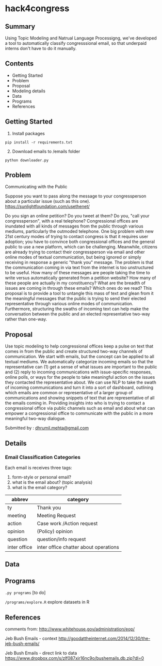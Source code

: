 # hack4congress

## Summary
Using Topic Modeling and Natrual Language Processigng, we've developed a tool to automatically classify congresssional email, so that underpaid interns don't have to do it manually.

## Contents
* Getting Started  
* Problem  
* Proposal  
* Modeling details
* Data
* Programs  
* References

## Getting Started

1. Install packages
```
pip install -r requirements.txt
```

2. Download emails to /emails folder
```
python downloader.py
```

## Problem
Communicating with the Public

Suppose you want to pass along the message to your congressperson about a particular issue (such as this one).
https://sunlightfoundation.com/usethenet/
 
Do you sign an online petition? Do you tweet at them? Do you, "call your congressperson", with a real telephone? Congressional offices are inundated with all kinds of messages from the public through various mediums, particularly the outmoded telephone. One big problem with new  21st century modes of trying to contact congress is that it requires user adoption; you have to convince both congressional offices and the general public to use a new platform, which can be challenging. Meanwhile, citizens are already trying to contact their congressperson via email and other online modes of textual communication, but being ignored or simply receiving in response a generic "thank you" message. The problem is that the communication coming in via text from the internet is too unstructured to be useful. How many of these messages are people taking the time to write versus automatically generated from a petition website? How many of these people are actually in my constituency?  What are the breadth of issues are coming in through these emails? Which ones do we read? This proposal is to provide a tool to untangle this mass of text and glean from it the meaningful messages that the public is trying to send their elected representative through various online modes of communication. Furthermore, structuring the swaths of incoming text can help make the conversation between the public and an elected representative two-way rather than one-way. 


## Proposal

Use topic modeling to help congressional offices keep a pulse on text that comes in from the public and create structured two-way channels of communication. We start with emails, but the concept can be applied to all textual mediums. We automatically categorize incoming emails so that the representative can (1) get a sense of what issues are important to the public and (2) reply to incoming communications with issue-specific responses, online polls, or ways for the people to take meaningful action on the issues they contacted the representative about. We can use NLP to take the swath of incoming communications and turn it into a sort of dashboard, outlining which emails are common or representative of a larger group of communications and showing snippets of text that are representative of all the emails coming in. Providing insights into who is trying to contact a congressional office via public channels such as email and about what can empower a congressional office to communicate with the public in a more meaningful two-way dialogue.

Submitted by : dhrumil.mehta@gmail.com


## Details

### Email Classification Categories

Each email is receives three tags:

1. form-style or personal email?  
2. what is the email about? (topic analysis)  
3. what is the email category?

|abbrev|category
|---|---
|ty		| Thank you
|meeting |Meeting Request
|action |Case work /Action request
|opinion |(Policy) opinion
|question |question/info request
|inter office | inter office chatter about operations



## Data



## Programs
`.py programs`
 [to do]

`/programs/explore.R`
explore datasets in R



## References
comments from:
http://www.whitehouse.gov/administration/eop/

Jeb Bush Emails - context
http://goodattheinternet.com/2014/12/30/the-jeb-bush-emails/

Jeb Bush Emails - direct link to data
https://www.dropbox.com/s/zlf087xir16nc9o/bushemails.db.zip?dl=0

